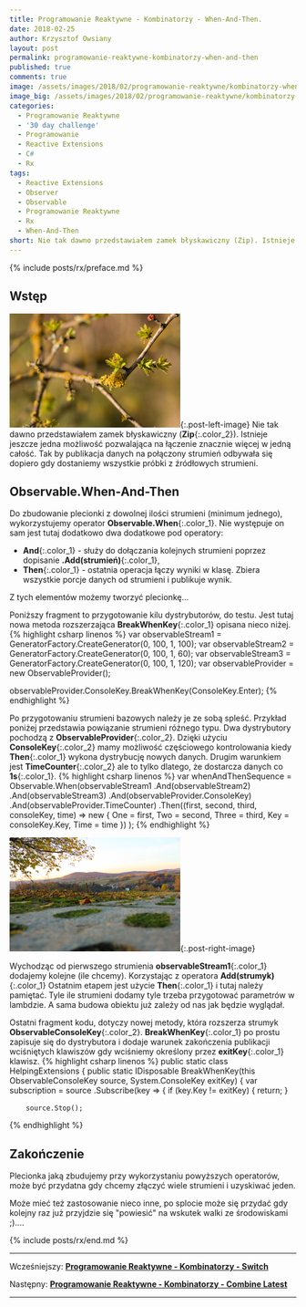 ```yaml
---
title: Programowanie Reaktywne - Kombinatorzy - When-And-Then.
date: 2018-02-25
author: Krzysztof Owsiany
layout: post
permalink: programowanie-reaktywne-kombinatorzy-when-and-then
published: true
comments: true        
image: /assets/images/2018/02/programowanie-reaktywne/kombinatorzy-when-and-then/post.jpg
image_big: /assets/images/2018/02/programowanie-reaktywne/kombinatorzy-when-and-then/post-big.jpg
categories:
  - Programowanie Reaktywne
  - '30 day challenge'
  - Programowanie
  - Reactive Extensions
  - C#
  - Rx
tags:
  - Reactive Extensions
  - Observer
  - Observable
  - Programowanie Reaktywne
  - Rx
  - When-And-Then
short: Nie tak dawno przedstawiałem zamek błyskawiczny (Zip). Istnieje jeszcze jedna możliwość pozwalająca na łączenie znacznie więcej w jedną całość. Tak by publikacja danych na połączony strumień odbywała się dopiero gdy dostaniemy wszystkie próbki z źródłowych strumieni.
---
```

{% include posts/rx/preface.md %}

## Wstęp
[![Reactive Extensions - When-And-Then][post]][post-big]{:.post-left-image}
Nie tak dawno przedstawiałem zamek błyskawiczny (**Zip**{:.color_2}). Istnieje jeszcze jedna możliwość pozwalająca na łączenie znacznie więcej w jedną całość. Tak by publikacja danych na połączony strumień odbywała się dopiero gdy dostaniemy wszystkie próbki z źródłowych strumieni.

## Observable.When-And-Then
Do zbudowanie plecionki z dowolnej ilości strumieni (minimum jednego), wykorzystujemy operator **Observable.When**{:.color_1}. Nie występuje on sam jest tutaj dodatkowo dwa dodatkowe pod operatory:
* **And**{:.color_1} - służy do dołączania kolejnych strumieni poprzez dopisanie **.Add(strumień)**{:.color_1},
* **Then**{:.color_1} - ostatnia operacja łączy wyniki w klasę. Zbiera wszystkie porcje danych od strumieni i publikuje wynik.  

Z tych elementów możemy tworzyć plecionkę...

Poniższy fragment to przygotowanie kilu dystrybutorów, do testu. Jest tutaj nowa metoda rozszerzająca **BreakWhenKey**{:.color_1} opisana nieco niżej.
{% highlight csharp linenos %}
var observableStream1 = GeneratorFactory.CreateGenerator(0, 100, 1, 100);
var observableStream2 = GeneratorFactory.CreateGenerator(0, 100, 1, 60);
var observableStream3 = GeneratorFactory.CreateGenerator(0, 100, 1, 120);
var observableProvider = new ObservableProvider();

observableProvider.ConsoleKey.BreakWhenKey(ConsoleKey.Enter);
{% endhighlight %}

Po przygotowaniu strumieni bazowych należy je ze sobą spleść. Przykład poniżej przedstawia powiązanie strumieni różnego typu.
Dwa dystrybutory pochodzą z **ObservableProvider**{:.color_2}.
Dzięki użyciu **ConsoleKey**{:.color_2} mamy możliwość częściowego kontrolowania kiedy **Then**{:.color_1} wykona dystrybucję nowych danych.
Drugim warunkiem jest **TimeCounter**{:.color_2} ale to tylko dlatego, że dostarcza danych co **1s**{:.color_1}. 
{% highlight csharp linenos %}
var whenAndThenSequence = Observable.When(observableStream1
  .And(observableStream2)
  .And(observableStream3)
  .And(observableProvider.ConsoleKey)
  .And(observableProvider.TimeCounter)
  .Then((first, second, third, consoleKey, time) =>
      new {
        One = first,
        Two = second,
        Three = third,
        Key = consoleKey.Key,
        Time = time
      })
);
{% endhighlight %}

[![Reactive Extensions - When-And-Then][image1]][image1-big]{:.post-right-image}

Wychodząc od pierwszego strumienia **observableStream1**{:.color_1} dodajemy kolejne (ile chcemy). Korzystając z operatora **Add(strumyk)**{:.color_1}
Ostatnim etapem jest użycie **Then**{:.color_1} i tutaj należy pamiętać. Tyle ile strumieni dodamy tyle trzeba przygotować parametrów w lambdzie. A sama budowa obiektu już zależy od nas jak będzie wyglądał.

Ostatni fragment kodu, dotyczy nowej metody, która rozszerza strumyk **ObservableConsoleKey**{:.color_2}.
**BreakWhenKey**{:.color_1} po prostu zapisuje się do dystrybutora i dodaje warunek zakończenia publikacji wciśniętych klawiszów gdy wciśniemy określony przez **exitKey**{:.color_1} klawisz.
{% highlight csharp linenos %}
public static class HelpingExtensions
{
  public static IDisposable BreakWhenKey(this ObservableConsoleKey source, System.ConsoleKey exitKey)
  {
    var subscription = source
      .Subscribe(key =>
      {
        if (key.Key != exitKey)
        {
          return;
        }

        source.Stop();
{% endhighlight %}

## Zakończenie
Plecionka jaką zbudujemy przy wykorzystaniu powyższych operatorów, może być przydatna gdy chcemy złączyć wiele strumieni i uzyskiwać jeden. 

Może mieć też zastosowanie nieco inne, po splocie może się przydać gdy kolejny raz już przyjdzie się "powiesić" na wskutek walki ze środowiskami ;)....

{% include posts/rx/end.md %}

------
Wcześniejszy: **[Programowanie Reaktywne - Kombinatorzy - Switch][previous]**

Następny: **[Programowanie Reaktywne - Kombinatorzy - Combine Latest][next]**

------
[previous]: {{site.url}}/programowanie-reaktywne-kombinatorzy-switch
[next]: {{site.url}}/programowanie-reaktywne-kombinatorzy-combine-latest

[post]: /assets/images/2018/02/programowanie-reaktywne/kombinatorzy-when-and-then/post.jpg
[post-big]: /assets/images/2018/02/programowanie-reaktywne/kombinatorzy-when-and-then/post-big.jpg

[image1]: /assets/images/2018/02/programowanie-reaktywne/kombinatorzy-when-and-then/image1.jpg
[image1-big]: /assets/images/2018/02/programowanie-reaktywne/kombinatorzy-when-and-then/image1-big.jpg